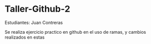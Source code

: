 # Taller-Github-2

Estudiantes: Juan Contreras 


Se realiza ejercicio practico en github en el uso de ramas, y cambios realizados en estas 